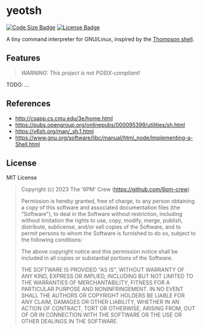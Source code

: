 # yeotsh

[![Code Size Badge](https://img.shields.io/github/languages/code-size/6pm-crew/yeotsh?color=e73a17)](https://github.com/6pm-crew/yeotsh)
[![License Badge](https://img.shields.io/github/license/6pm-crew/yeotsh?color=b82e12)](https://github.com/6pm-crew/yeotsh/blob/main/LICENSE)

A tiny command interpreter for GNU/Linux, inspired by the [Thompson shell](https://v6sh.org/src/sh.c).

## Features

> *WARNING: This project is not POSIX-compliant!*

TODO: ...

## References

- http://csapp.cs.cmu.edu/3e/home.html
- https://pubs.opengroup.org/onlinepubs/000095399/utilities/sh.html
- https://v6sh.org/man/_sh.1.html
- https://www.gnu.org/software/libc/manual/html_node/Implementing-a-Shell.html

## License

MIT License

> Copyright (c) 2023 The '6PM' Crew (https://github.com/6pm-crew)
>
> Permission is hereby granted, free of charge, to any person obtaining a copy
> of this software and associated documentation files (the "Software"), to deal
> in the Software without restriction, including without limitation the rights
> to use, copy, modify, merge, publish, distribute, sublicense, and/or sell
> copies of the Software, and to permit persons to whom the Software is
> furnished to do so, subject to the following conditions:
>
> The above copyright notice and this permission notice shall be included in all
> copies or substantial portions of the Software.
>
> THE SOFTWARE IS PROVIDED "AS IS", WITHOUT WARRANTY OF ANY KIND, EXPRESS OR
> IMPLIED, INCLUDING BUT NOT LIMITED TO THE WARRANTIES OF MERCHANTABILITY,
> FITNESS FOR A PARTICULAR PURPOSE AND NONINFRINGEMENT. IN NO EVENT SHALL THE
> AUTHORS OR COPYRIGHT HOLDERS BE LIABLE FOR ANY CLAIM, DAMAGES OR OTHER
> LIABILITY, WHETHER IN AN ACTION OF CONTRACT, TORT OR OTHERWISE, ARISING FROM,
> OUT OF OR IN CONNECTION WITH THE SOFTWARE OR THE USE OR OTHER DEALINGS IN THE
> SOFTWARE.